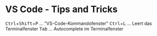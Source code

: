 # VS Code - Tips and Tricks

<kbd>Ctrl</kbd>+<kbd>Shift</kbd>+<kbd>P</kbd> ... "VS-Code-Kommandofenster"
<kbd>Ctrl</kbd>+<kbd>L</kbd> ... Leert das Terminalfenster
<kbd>Tab</kbd> ... Autocomplete im Terminalfenster

